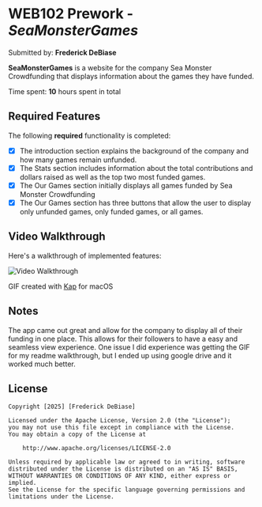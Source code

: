 # WEB102 Prework - *SeaMonsterGames*

Submitted by: **Frederick DeBiase**

**SeaMonsterGames** is a website for the company Sea Monster Crowdfunding that displays information about the games they have funded.

Time spent: **10** hours spent in total

## Required Features

The following **required** functionality is completed:

* [x] The introduction section explains the background of the company and how many games remain unfunded.
* [x] The Stats section includes information about the total contributions and dollars raised as well as the top two most funded games.
* [x] The Our Games section initially displays all games funded by Sea Monster Crowdfunding
* [x] The Our Games section has three buttons that allow the user to display only unfunded games, only funded games, or all games.

## Video Walkthrough

Here's a walkthrough of implemented features:

<img src="https://drive.google.com/uc?export=view&id=1YScaak56pT0CZL_KAnDKnyIoz2Erbdu-" 
     title="Video Walkthrough" 
     alt="Video Walkthrough" />

GIF created with [Kap](https://getkap.co/) for macOS

## Notes

The app came out great and allow for the company to display all of their funding in one place. This allows for their followers to have a easy and seamless view experience.
One issue I did experience was getting the GIF for my readme walkthrough, but I ended up using google drive and it worked much better.

## License

    Copyright [2025] [Frederick DeBiase]

    Licensed under the Apache License, Version 2.0 (the "License");
    you may not use this file except in compliance with the License.
    You may obtain a copy of the License at

        http://www.apache.org/licenses/LICENSE-2.0

    Unless required by applicable law or agreed to in writing, software
    distributed under the License is distributed on an "AS IS" BASIS,
    WITHOUT WARRANTIES OR CONDITIONS OF ANY KIND, either express or implied.
    See the License for the specific language governing permissions and
    limitations under the License.
